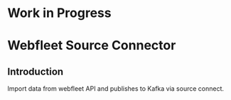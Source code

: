 # Work in Progress

# Webfleet Source Connector

## Introduction

Import data from webfleet API and publishes to Kafka via source connect.
